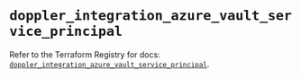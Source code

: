 # `doppler_integration_azure_vault_service_principal`

Refer to the Terraform Registry for docs: [`doppler_integration_azure_vault_service_principal`](https://registry.terraform.io/providers/dopplerhq/doppler/1.21.0/docs/resources/integration_azure_vault_service_principal).
